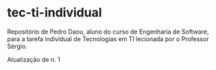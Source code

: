# tec-ti-individual
Repositório de Pedro Daou, aluno do curso de Engenharia de Software, para a tarefa individual de Tecnologias em TI lecionada por o Professor Sérgio.

Atualização de n. 1
